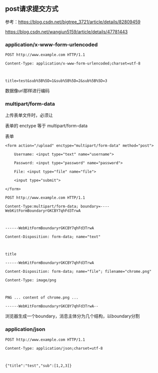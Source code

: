 ## post请求提交方式
参考：https://blog.csdn.net/bigtree_3721/article/details/82809459

https://blog.csdn.net/wangjun5159/article/details/47781443

### application/x-www-form-urlencoded
```
POST http://www.example.com HTTP/1.1

Content-Type: application/x-www-form-urlencoded;charset=utf-8

 

title=test&sub%5B%5D=1&sub%5B%5D=2&sub%5B%5D=3
```
数据像url那样进行编码

### multipart/form-data

上传表单文件时，必须让 <form> 表单的 enctype 等于 multipart/form-data

表单
```
<form action="/upload" enctype="multipart/form-data" method="post">

    Username: <input type="text" name="username">

    Password: <input type="password" name="password">

    File: <input type="file" name="file">

    <input type="submit">

</form>
```

```
POST http://www.example.com HTTP/1.1

Content-Type:multipart/form-data; boundary=----WebKitFormBoundaryrGKCBY7qhFd3TrwA

 

------WebKitFormBoundaryrGKCBY7qhFd3TrwA

Content-Disposition: form-data; name="text"

 

title

------WebKitFormBoundaryrGKCBY7qhFd3TrwA

Content-Disposition: form-data; name="file"; filename="chrome.png"

Content-Type: image/png

 

PNG ... content of chrome.png ...

------WebKitFormBoundaryrGKCBY7qhFd3TrwA--
```
浏览器生成一个boundary，消息主体分为几个结构，以boundary分割

### application/json

```
POST http://www.example.com HTTP/1.1

Content-Type: application/json;charset=utf-8

 

{"title":"test","sub":[1,2,3]}
```